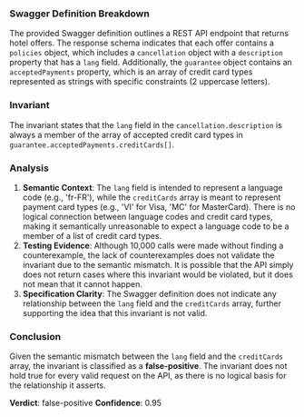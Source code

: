 ### Swagger Definition Breakdown
The provided Swagger definition outlines a REST API endpoint that returns hotel offers. The response schema indicates that each offer contains a `policies` object, which includes a `cancellation` object with a `description` property that has a `lang` field. Additionally, the `guarantee` object contains an `acceptedPayments` property, which is an array of credit card types represented as strings with specific constraints (2 uppercase letters). 

### Invariant
The invariant states that the `lang` field in the `cancellation.description` is always a member of the array of accepted credit card types in `guarantee.acceptedPayments.creditCards[]`. 

### Analysis
1. **Semantic Context**: The `lang` field is intended to represent a language code (e.g., 'fr-FR'), while the `creditCards` array is meant to represent payment card types (e.g., 'VI' for Visa, 'MC' for MasterCard). There is no logical connection between language codes and credit card types, making it semantically unreasonable to expect a language code to be a member of a list of credit card types.
2. **Testing Evidence**: Although 10,000 calls were made without finding a counterexample, the lack of counterexamples does not validate the invariant due to the semantic mismatch. It is possible that the API simply does not return cases where this invariant would be violated, but it does not mean that it cannot happen.
3. **Specification Clarity**: The Swagger definition does not indicate any relationship between the `lang` field and the `creditCards` array, further supporting the idea that this invariant is not valid.

### Conclusion
Given the semantic mismatch between the `lang` field and the `creditCards` array, the invariant is classified as a **false-positive**. The invariant does not hold true for every valid request on the API, as there is no logical basis for the relationship it asserts. 

**Verdict**: false-positive
**Confidence**: 0.95
